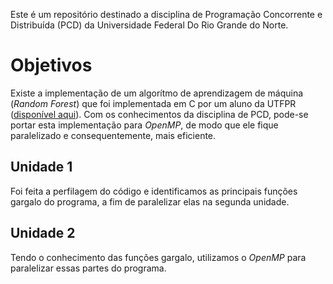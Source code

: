 Este é um repositório destinado a disciplina de Programação Concorrente e Distribuída (PCD) da Universidade Federal Do Rio Grande do Norte.

# Objetivos

Existe a implementação de um algorítmo de aprendizagem de máquina (_Random Forest_) que foi implementada em C por um aluno da UTFPR ([disponível aqui](https://github.com/guilherme9718/Random-Forest-C-implementation)). Com os conhecimentos da disciplina de PCD, pode-se portar esta implementação para _OpenMP_, de modo que ele fique paralelizado e consequentemente, mais eficiente.

## Unidade 1
Foi feita a perfilagem do código e identificamos as principais funções gargalo do programa, a fim de paralelizar elas na segunda unidade.

## Unidade 2
Tendo o conhecimento das funções gargalo, utilizamos o _OpenMP_ para paralelizar essas partes do programa.
